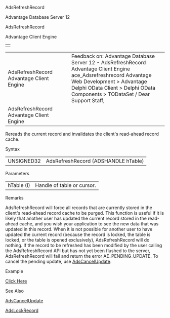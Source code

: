 AdsRefreshRecord




Advantage Database Server 12  

AdsRefreshRecord

Advantage Client Engine

|  |
| --- |
|  |

|  |  |  |  |  |
| --- | --- | --- | --- | --- |
| AdsRefreshRecord  Advantage Client Engine |  |  | Feedback on: Advantage Database Server 12 - AdsRefreshRecord Advantage Client Engine ace\_Adsrefreshrecord Advantage Web Development > Advantage Delphi OData Client > Delphi OData Components > TODataSet / Dear Support Staff, |  |
| AdsRefreshRecord  Advantage Client Engine |  |  |  |  |

Rereads the current record and invalidates the client's read-ahead record cache.

Syntax

|  |  |
| --- | --- |
| UNSIGNED32 | AdsRefreshRecord (ADSHANDLE hTable) |

Parameters

|  |  |
| --- | --- |
| hTable (I) | Handle of table or cursor. |

Remarks

AdsRefreshRecord will force all records that are currently stored in the client's read-ahead record cache to be purged. This function is useful if it is likely that another user has updated the current record stored in the read-ahead cache, and you wish your application to see the new data that was updated in this record. When it is not possible for another user to have updated the current record (because the record is locked, the table is locked, or the table is opened exclusively), AdsRefreshRecord will do nothing. If the record to be refreshed has been modified by the user calling the AdsRefreshRecord API but has not yet been flushed to the server, AdsRefreshRecord will fail and return the error AE\_PENDING\_UPDATE. To cancel the pending update, use [AdsCancelUpdate](ace_adscancelupdate.htm).

Example

[Click Here](ace_examples.htm#adsrefreshrecordexample)

See Also

[AdsCancelUpdate](ace_adscancelupdate.htm)

[AdsLockRecord](ace_adslockrecord.htm)